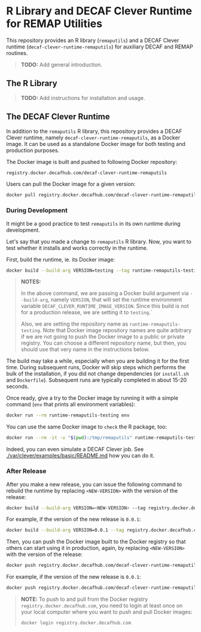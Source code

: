 # R Library and DECAF Clever Runtime for REMAP Utilities

This repository provides an R library (`remaputils`) and a DECAF Clever runtime
(`decaf-clever-runtime-remaputils`) for auxiliary DECAF and REMAP routines.

> **TODO:** Add general introduction.

## The R Library

> **TODO:** Add instructions for installation and usage.

## The DECAF Clever Runtime

In addition to the `remaputils` R library, this repository provides a DECAF
Clever runtime, namely `decaf-clever-runtime-remaputils`, as a Docker image. It
can be used as a standalone Docker image for both testing and production
purposes.

The Docker image is built and pushed to following Docker repository:

```txt
registry.docker.decafhub.com/decaf-clever-runtime-remaputils
```

Users can pull the Docker image for a given version:

```sh
docker pull registry.docker.decafhub.com/decaf-clever-runtime-remaputils:v<VERSION>
```

### During Development

It might be a good practice to test `remaputils` in its own runtime during
development.

Let's say that you made a change to `remaputils` R library. Now, you want to
test whether it installs and works correctly in the runtime.

First, build the runtime, ie. its Docker image:

```sh
docker build --build-arg VERSION=testing --tag runtime-remaputils-testing .
```

> **NOTES:**
>
> In the above command, we are passing a Docker build argument via
> `--build-arg`, namely `VERSION`, that will set the runtime environment
> variable `DECAF_CLEVER_RUNTIME_IMAGE_VERSION`. Since this build is not for a
> production release, we are setting it to `testing`.`
>
> Also, we are setting the repository name as `runtime-remaputils-testing`. Note
> that Docker image repository names are quite arbitrary if we are not going to
> push the Docker image to a public or private registry. You can choose a
> different repository name, but then, you should use that very name in the
> instructions below.

The build may take a while, especially when you are building it for the first
time. During subsequent runs, Docker will skip steps which performs the bulk of
the installation, if you did not change dependencies (or `install.sh` and
`Dockerfile`). Subsequent runs are typically completed in about 15-20 seconds.

Once ready, give a try to the Docker image by running it with a simple command
(`env` that prints all environment variables):

```sh
docker run --rm runtime-remaputils-testing env
```

You can use the same Docker image to `check` the R package, too:

```sh
docker run --rm -it -v "$(pwd):/tmp/remaputils" runtime-remaputils-testing R --quiet --vanilla -e 'devtools::check("/tmp/remaputils")'
```

Indeed, you can even simulate a DECAF Clever job. See
[./var/clever/examples/basic/README.md](./var/clever/examples/basic/README.md)
how you can do it.

### After Release

After you make a new release, you can issue the following command to rebuild the
runtime by replacing `<NEW-VERSION>` with the version of the release:

```sh
docker build --build-arg VERSION=<NEW-VERSION> --tag registry.docker.decafhub.com/decaf-clever-runtime-remaputils:v<NEW-VERSION> .
```

For example, if the version of the new release is `0.0.1`:

```sh
docker build --build-arg VERSION=0.0.1 --tag registry.docker.decafhub.com/decaf-clever-runtime-remaputils:v0.0.1 .
```

Then, you can push the Docker image built to the Docker registry so that others
can start using it in production, again, by replacing `<NEW-VERSION>` with the
version of the release:

```sh
docker push registry.docker.decafhub.com/decaf-clever-runtime-remaputils:v<NEW-VERSION>
```

For example, if the version of the new release is `0.0.1`:

```sh
docker push registry.docker.decafhub.com/decaf-clever-runtime-remaputils:v0.0.1
```

> **NOTE:** To push to and pull from the Docker registry
> `registry.docker.decafhub.com`, you need to login at least once on your local
> computer where you want to push and pull Docker images:
>
> ```sh
> docker login registry.docker.decafhub.com
> ```
